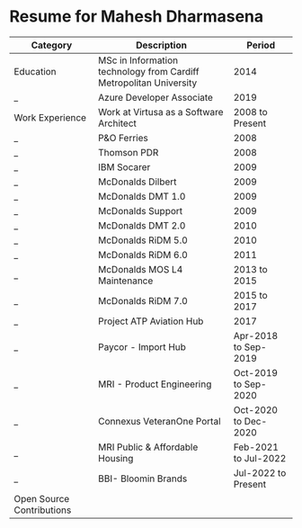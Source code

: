 # Resume for Mahesh Dharmasena

Category | Description | Period
-------- | ----------- | ------
Education | MSc in Information technology from Cardiff Metropolitan University | 2014
_ | Azure Developer Associate | 2019
Work Experience | Work at Virtusa as a Software Architect | 2008 to Present
_ | P&O Ferries | 2008
_ | Thomson PDR | 2008
_ | IBM Socarer | 2009
_ | McDonalds Dilbert | 2009
_ | McDonalds DMT 1.0 | 2009
_ | McDonalds Support | 2009
_ | McDonalds DMT 2.0 | 2010
_ | McDonalds RiDM 5.0 | 2010
_ | McDonalds RiDM 6.0 | 2011
_ | McDonalds MOS L4 Maintenance | 2013 to 2015
_ | McDonalds RiDM 7.0 | 2015 to 2017
_ | Project	ATP Aviation Hub | 2017
_ | Paycor - Import Hub | Apr-2018 to Sep-2019
_ | MRI - Product Engineering | Oct-2019 to Sep-2020
_ | Connexus VeteranOne Portal | Oct-2020 to Dec-2020
_ | MRI Public & Affordable Housing | Feb-2021 to Jul-2022
_ | BBI- Bloomin Brands | Jul-2022 to Present
Open Source Contributions | 

